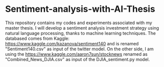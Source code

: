 # Sentiment-analysis-with-AI-Thesis
This repository contains my codes and experiments associated with my master thesis. I will develop a sentiment analysis investment strategy using natural language processing, thanks to machine learning techniques.
The databased comes from Kaggle: https://www.kaggle.com/kazanova/sentiment140 and is renamed "Sentiment140.csv" as input of the twitter model.
On the other side, I am using the https://www.kaggle.com/aaron7sun/stocknews renamed as "Combined_News_DJIA.csv" as input of the DJIA_sentiment.py model.
